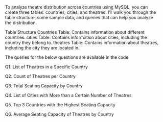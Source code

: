 To analyze theatre distribution across countries using MySQL, you can create three tables: countries, cities, and theatres. I'll walk you through the table structure, some sample data, and queries that can help you analyze the distribution.

Table Structure
Countries Table: Contains information about different countries.
cities Table: Contains information about cities, including the country they belong to.
theatres Table: Contains information about theatres, including the city they are located in.

The queries for the below questions are available in the code.

Q1. List of Theatres in a Specific Country

Q2. Count of Theatres per Country

Q3. Total Seating Capacity by Country

Q4. List of Cities with More than a Certain Number of Theatres

Q5. Top 3 Countries with the Highest Seating Capacity

Q6. Average Seating Capacity of Theatres by Country

